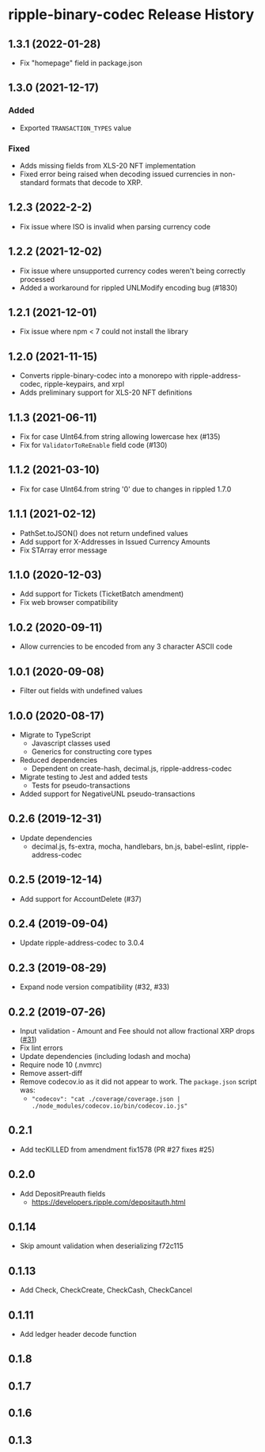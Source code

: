 # ripple-binary-codec Release History

## 1.3.1 (2022-01-28)
- Fix "homepage" field in package.json

## 1.3.0 (2021-12-17)
### Added
- Exported `TRANSACTION_TYPES` value
### Fixed
- Adds missing fields from XLS-20 NFT implementation
- Fixed error being raised when decoding issued currencies in non-standard formats that decode to XRP.

## 1.2.3 (2022-2-2)
- Fix issue where ISO is invalid when parsing currency code

## 1.2.2 (2021-12-02)
- Fix issue where unsupported currency codes weren't being correctly processed
- Added a workaround for rippled UNLModify encoding bug (#1830)

## 1.2.1 (2021-12-01)
- Fix issue where npm < 7 could not install the library

## 1.2.0 (2021-11-15)
- Converts ripple-binary-codec into a monorepo with ripple-address-codec,
  ripple-keypairs, and xrpl
- Adds preliminary support for XLS-20 NFT definitions

## 1.1.3 (2021-06-11)
- Fix for case UInt64.from string allowing lowercase hex (#135)
- Fix for `ValidatorToReEnable` field code (#130)

## 1.1.2 (2021-03-10)
- Fix for case UInt64.from string '0' due to changes in rippled 1.7.0

## 1.1.1 (2021-02-12)
- PathSet.toJSON() does not return undefined values
- Add support for X-Addresses in Issued Currency Amounts
- Fix STArray error message

## 1.1.0 (2020-12-03)
- Add support for Tickets (TicketBatch amendment)
- Fix web browser compatibility

## 1.0.2 (2020-09-11)
- Allow currencies to be encoded from any 3 character ASCII code

## 1.0.1 (2020-09-08)
- Filter out fields with undefined values

## 1.0.0 (2020-08-17)

- Migrate to TypeScript
  - Javascript classes used
  - Generics for constructing core types
- Reduced dependencies
  - Dependent on create-hash, decimal.js, ripple-address-codec
- Migrate testing to Jest and added tests
  - Tests for pseudo-transactions
- Added support for NegativeUNL pseudo-transactions

## 0.2.6 (2019-12-31)

- Update dependencies
  - decimal.js, fs-extra, mocha, handlebars, bn.js, babel-eslint, ripple-address-codec

## 0.2.5 (2019-12-14)

- Add support for AccountDelete (#37)

## 0.2.4 (2019-09-04)

- Update ripple-address-codec to 3.0.4

## 0.2.3 (2019-08-29)

- Expand node version compatibility (#32, #33)

## 0.2.2 (2019-07-26)

- Input validation - Amount and Fee should not allow fractional XRP drops ([#31](https://github.com/ripple/ripple-binary-codec/issues/31))
- Fix lint errors
- Update dependencies (including lodash and mocha)
- Require node 10 (.nvmrc)
- Remove assert-diff
- Remove codecov.io as it did not appear to work. The `package.json` script was:
  - `"codecov": "cat ./coverage/coverage.json | ./node_modules/codecov.io/bin/codecov.io.js"`

## 0.2.1

- Add tecKILLED from amendment fix1578 (PR #27 fixes #25)

## 0.2.0

- Add DepositPreauth fields
  - https://developers.ripple.com/depositauth.html

## 0.1.14

- Skip amount validation when deserializing f72c115

## 0.1.13

- Add Check, CheckCreate, CheckCash, CheckCancel

## 0.1.11

- Add ledger header decode function

## 0.1.8

## 0.1.7

## 0.1.6

## 0.1.3
